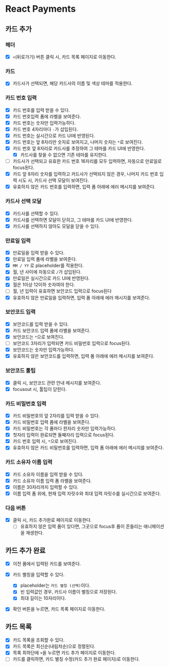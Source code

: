 # React Payments

## 카드 추가

### 헤더
- [x] `<`(뒤로가기) 버튼 클릭 시, 카드 목록 페이지로 이동한다.

### 카드
- [x] 카드사가 선택되면, 해당 카드사의 이름 및 색상 테마를 적용한다.
### 카드 번호 입력 
- [x] 카드 번호를 입력 받을 수 있다.
- [x] 카드 번호입력 폼에 라벨을 보여준다.
- [x] 카드 번호는 숫자만 입력가능하다.
- [x] 카드 번호 4자리마다 `-`가 삽입된다.
- [x] 카드 번호는 실시간으로 카드 UI에 반영된다.
- [x] 카드 번호는 앞 8자리만 숫자로 보여지고, 나머지 숫자는 `*`로 보여진다.
- [x] 카드 번호 앞 8자리로 카드사를 추정하여 그 테마를 카드 UI에 반영한다.
  - [x] 카드사를 찾을 수 없으면 기존 테마를 유지한다.
- [ ] 카드사가 선택되고 유효한 카드 번호 16자리를 모두 입력하면, 자동으로 만료일로 focus된다.
- [x] 카드 앞 8자리 숫자를 입력하고 카드사가 선택되지 않은 경우, 나머지 카드 번호 입력 시도 시, 카드사 선택 모달이 보여진다.
- [x] 유효하지 않은 카드 번호를 입력하면, 입력 폼 아래에 에러 메시지를 보여준다.

### 카드사 선택 모달
- [x] 카드사를 선택할 수 있다.
- [x] 카드사를 선택하면 모달이 닫히고, 그 테마를 카드 UI에 반영한다.
- [x] 카드사를 선택하지 않아도 모달을 닫을 수 있다.
### 만료일 입력
- [x] 만료일을 입력 받을 수 있다.
- [x] 만료일 입력 폼에 라벨을 보여준다.
- [x] `MM / YY` 로 placeholder를 적용한다.
- [x] 월, 년 사이에 자동으로 `/`가 삽입된다.
- [x] 만료일은 실시간으로 카드 UI에 반영된다.
- [x] 월은 1이상 12이하 숫자여야 한다.
- [ ] 월, 년 입력이 유효하면 보안코드 입력으로 focus된다
- [x] 유효하지 않은 만료일을 입력하면, 입력 폼 아래에 에러 메시지를 보여준다.
### 보안코드 입력
- [x] 보안코드를 입력 받을 수 있다.
- [x] 카드 보안코드 입력 폼에 라벨을 보여준다.
- [x] 보안코드는 `*`으로 보여진다.
- [ ] 보안코드 3자리가 입력되면 카드 비밀번호 입력으로 focus된다.
- [x] 보안코드는 숫자만 입력가능하다.
- [x] 유효하지 않은 보안코드를 입력하면, 입력 폼 아래에 에러 메시지를 보여준다.

### 보안코드 툴팁
- [x] 클릭 시, 보안코드 관련 안내 메시지를 보여준다.
- [x] focusout 시, 툴팁이 닫힌다.
### 카드 비밀번호 입력
- [x] 카드 비밀번호의 앞 2자리를 입력 받을 수 있다.
- [x] 카드 비밀번호 입력 폼에 라벨을 보여준다.
- [x] 카드 비밀번호는 각 폼마다 한자리 숫자만 입력가능하다.
- [x] 첫자리 입력이 완료되면 둘째자리 입력으로 focus된다.
- [x] 카드 번호 입력 시, `*`으로 보여진다.
- [x] 유효하지 않은 카드 비밀번호를 입력하면, 입력 폼 아래에 에러 메시지를 보여준다.
### 카드 소유자 이름 입력
- [x] 카드 소유자 이름을 입력 받을 수 있다.
- [x] 카드 소유자 이름 입력 폼 라벨을 보여준다.
- [x] 이름은 30자리까지 입력할 수 있다.
- [x] 이름 입력 폼 위에, 현재 입력 자릿수와 최대 입력 자릿수를 실시간으로 보여준다.

### 다음 버튼
- [x] 클릭 시, 카드 추가완료 페이지로 이동한다.
    - [ ] 유효하지 않은 입력 폼이 있다면, 그곳으로 focus후 폼이 흔들리는 애니메이션을 재생한다.
    
## 카드 추가 완료
- [x] 이전 폼에서 입력된 카드를 보여준다.
- [x] 카드 별칭을 입력할 수 있다.
    - [x] placeholder는 `카드 별칭 (선택)`이다.
    - [x] 빈 입력값인 경우, 카드사 이름이 별칭으로 저장된다.
    - [x] 최대 길이는 10자리이다.
- [x] 확인 버튼을 누르면, 카드 목록 페이지로 이동한다.


## 카드 목록
- [x] 카드 목록을 조회할 수 있다.
- [x] 카드 목록은 최신순(내림차순)으로 정렬된다.
- [x] 목록 최하단에 `+`을 누르면 카드 추가 페이지로 이동한다.
- [ ] 카드를 클릭하면, 카드 별칭 수정(카드 추가 완료 페이지)로 이동한다.
